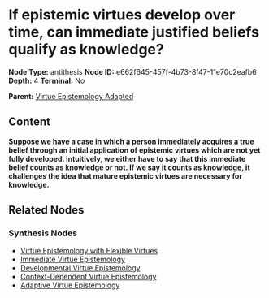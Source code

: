 # If epistemic virtues develop over time, can immediate justified beliefs qualify as knowledge?

**Node Type:** antithesis
**Node ID:** e662f645-457f-4b73-8f47-11e70c2eafb6
**Depth:** 4
**Terminal:** No

**Parent:** [Virtue Epistemology Adapted](virtue-epistemology-adapted-synthesis-506dae82-b34a-4a31-92f2-652129bcc885.md)

## Content

**Suppose we have a case in which a person immediately acquires a true belief through an initial application of epistemic virtues which are not yet fully developed. Intuitively, we either have to say that this immediate belief counts as knowledge or not. If we say it counts as knowledge, it challenges the idea that mature epistemic virtues are necessary for knowledge.**

## Related Nodes

### Synthesis Nodes

- [Virtue Epistemology with Flexible Virtues](virtue-epistemology-with-flexible-virtues-synthesis-823b74c5-6102-4c0f-8f76-e89864f77fd0.md)
- [Immediate Virtue Epistemology](immediate-virtue-epistemology-synthesis-2af90fba-d902-4dd4-a4b4-df4afc433c0d.md)
- [Developmental Virtue Epistemology](developmental-virtue-epistemology-synthesis-73be9c52-8e5d-4b43-9d09-96500382c87f.md)
- [Context-Dependent Virtue Epistemology](context-dependent-virtue-epistemology-synthesis-0b950551-9904-4835-a063-3d435391039a.md)
- [Adaptive Virtue Epistemology](adaptive-virtue-epistemology-synthesis-a1fc9f5d-1ccf-4592-a540-3e068d1ed270.md)
